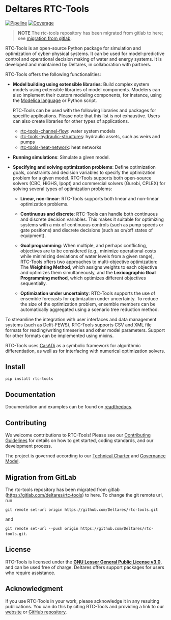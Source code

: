 # Deltares RTC-Tools

[![Pipeline](https://github.com/deltares/rtc-tools/actions/workflows/rtc-tools.yml/badge.svg)](
    https://github.com/deltares/rtc-tools/actions/workflows/rtc-tools.yml
)
[![Coverage](
    https://sonarcloud.io/api/project_badges/measure?project=Deltares_rtc-tools&metric=coverage
)](https://sonarcloud.io/summary/new_code?id=Deltares_rtc-tools)

> **NOTE** The rtc-tools repository has been migrated from gitlab to here;
see [migration from gitlab](#migration-from-gitlab).

RTC-Tools is an open-source Python package for simulation and optimization of cyber-physical systems.  It can be used for model-predictive control and operational decision making of water and energy systems.  It is developed and maintained by Deltares, in collaboration with partners.

RTC-Tools offers the following functionalities:

- **Model building using extensible libraries**: Build complex system models using extensible libraries of model components. Modelers can also implement their custom modeling components, for instance, using the [Modelica language](https://modelica.org/language/) or Python script.

    RTC-Tools can be used with the following libraries and packages for specific applications. Please note that this list is not exhaustive. Users can also create libraries for other types of applications.
    - [rtc-tools-channel-flow](https://gitlab.com/deltares/rtc-tools-channel-flow): water system models
    - [rtc-tools-hydraulic-structures](https://gitlab.com/deltares/rtc-tools-channel-flow): hydraulic assets, such as weirs and pumps
    - [rtc-tools-heat-network](https://github.com/Nieuwe-Warmte-Nu/rtc-tools-heat-network): heat networks
            
- **Running simulations**: Simulate a given model.

- **Specifying and solving optimization problems**: Define optimization goals, constraints and decision variables to specify the optimization problem for a given model. RTC-Tools supports both open-source solvers (CBC, HiGHS, Ipopt) and commercial solvers (Gurobi, CPLEX) for solving several types of optimization problems:

    - **Linear, non-linear**:  RTC-Tools supports both linear and non-linear optimization problems.

    - **Continuous and discrete**:  RTC-Tools can handle both continuous and discrete decision variables. This makes it suitable for optimizing systems with a mix of continuous controls (such as pump speeds or gate positions) and discrete decisions (such as on/off states of equipment).

    - **Goal programming**: When multiple, and perhaps conflicting, objectives are to be considered (e.g., minimize operational costs while minimizing deviations of water levels from a given range), RTC-Tools offers two approaches to multi-objective optimization: The **Weighting Method**, which assigns weights to each objective and optimizes them simultaneously, and the **Lexicographic Goal Programming method**, which optimizes different objectives sequentially. 

    - **Optimization under uncertainty**: RTC-Tools supports the use of ensemble forecasts for optimization under uncertainty. To reduce the size of the optimization problem, ensemble members can be automatically aggregated using a scenario tree reduction method.

To streamline the integration with user interfaces and data management systems (such as Delft-FEWS), RTC-Tools supports CSV and XML file formats for reading/writing timeseries and other model parameters. Support for other formats can be implemented using mixins.

RTC-Tools uses [CasADi](https://web.casadi.org/) as a symbolic framework for algorithmic differentiation, as well as for interfacing with numerical optimization solvers.


## Install

```bash
pip install rtc-tools
```

## Documentation

Documentation and examples can be found on [readthedocs](https://rtc-tools.readthedocs.io).

## Contributing

We welcome contributions to RTC-Tools! Please see our [Contributing Guidelines](CONTRIBUTING.md) for details on how to get started, coding standards, and our development process.

The project is governed according to our [Technical Charter](CHARTER.md) and [Governance Model](GOVERNANCE.md).


## Migration from GitLab

The rtc-tools repository has been migrated from gitlab (https://gitlab.com/deltares/rtc-tools)
to here.
To change the git remote url, run

`git remote set-url origin https://github.com/Deltares/rtc-tools.git`

and

`git remote set-url --push origin https://github.com/Deltares/rtc-tools.git`.


## License
RTC-Tools is licensed under the **[GNU Lesser General Public License v3.0](COPYING)**,
and can be used free of charge. Deltares offers support packages for users who require assistance.


## Acknowledgment
If you use RTC-Tools in your work, please acknowledge it in any resulting publications.
You can do this by citing RTC-Tools and providing a link to our
[website](https://oss.deltares.nl/web/rtc-tools/home) or
[GitHub repository](https://github.com/deltares/rtc-tools).
